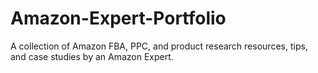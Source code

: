 # Amazon-Expert-Portfolio
A collection of Amazon FBA, PPC, and product research resources, tips, and case studies by an Amazon Expert.
